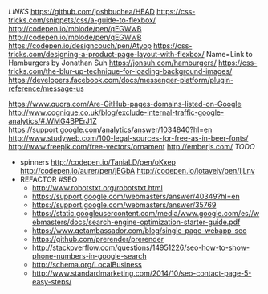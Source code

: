 *LINKS*
https://github.com/joshbuchea/HEAD
https://css-tricks.com/snippets/css/a-guide-to-flexbox/
http://codepen.io/mblode/pen/qEGWwB
http://codepen.io/mblode/pen/qEGWwB
https://codepen.io/designcouch/pen/Atyop
https://css-tricks.com/designing-a-product-page-layout-with-flexbox/
Name=Link to Hamburgers by Jonathan Suh
https://jonsuh.com/hamburgers/
https://css-tricks.com/the-blur-up-technique-for-loading-background-images/ 
https://developers.facebook.com/docs/messenger-platform/plugin-reference/message-us

https://www.quora.com/Are-GitHub-pages-domains-listed-on-Google
http://www.cognique.co.uk/blog/exclude-internal-traffic-google-analytics/#.WMG4BPErJ1Z
https://support.google.com/analytics/answer/1034840?hl=en
http://www.studyweb.com/100-legal-sources-for-free-as-in-beer-fonts/
http://www.freepik.com/free-vectors/ornament
http://emberjs.com/
*TODO*
- spinners
    http://codepen.io/TaniaLD/pen/oKxep
    http://codepen.io/aurer/pen/jEGbA
    http://codepen.io/jotavejv/pen/ljLnv
- REFACTOR
#SEO
    - http://www.robotstxt.org/robotstxt.html
    - https://support.google.com/webmasters/answer/40349?hl=en
    - https://support.google.com/webmasters/answer/35769
    - https://static.googleusercontent.com/media/www.google.com/es//webmasters/docs/search-engine-optimization-starter-guide.pdf
    - https://www.getambassador.com/blog/single-page-webapp-seo
    - https://github.com/prerender/prerender
    - http://stackoverflow.com/questions/14951226/seo-how-to-show-phone-numbers-in-google-search
    - http://schema.org/LocalBusiness
    - http://www.standardmarketing.com/2014/10/seo-contact-page-5-easy-steps/